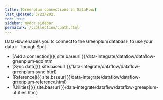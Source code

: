 ```yaml
---
title: [Greenplum connections in DataFlow]
last_updated: 3/22/2021
toc: true
sidebar: mydoc_sidebar
permalink: /:collection/:path.html
---
```

DataFlow enables you to connect to the Greenplum database, to use your data in ThoughtSpot.

- [Add a connection]({{ site.baseurl }}/data-integrate/dataflow/dataflow-greenplum-add.html)
- [Sync data]({{ site.baseurl }}/data-integrate/dataflow/dataflow-greenplum-sync.html)
- [Reference]({{ site.baseurl }}/data-integrate/dataflow/dataflow-greenplum-reference.html)
- [Utilities]({{ site.baseurl }}/data-integrate/dataflow/dataflow-greenplum-utilities.html)
